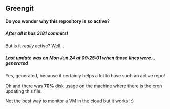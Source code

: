 ## Greengit

#### Do you wonder why this repository is so active?

##### After all it has 3181 commits!

But is it *really* active? Well...

##### Last update was on Mon Jun 24 at 09:25:01 when those lines were... generated

Yes, generated, because it certainly helps a lot to have such an active repo!

Oh and there was **70%** disk usage on the machine
where there is the cron updating this file.

Not the best way to monitor a VM in the cloud but it works! :)
